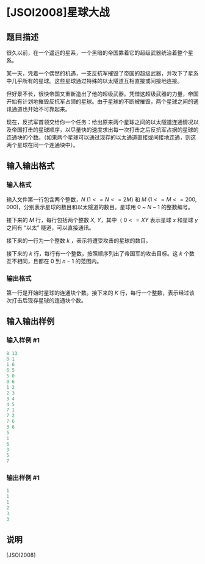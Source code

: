 # [JSOI2008]星球大战

## 题目描述

很久以前，在一个遥远的星系，一个黑暗的帝国靠着它的超级武器统治着整个星系。

某一天，凭着一个偶然的机遇，一支反抗军摧毁了帝国的超级武器，并攻下了星系中几乎所有的星球。这些星球通过特殊的以太隧道互相直接或间接地连接。

但好景不长，很快帝国又重新造出了他的超级武器。凭借这超级武器的力量，帝国开始有计划地摧毁反抗军占领的星球。由于星球的不断被摧毁，两个星球之间的通讯通道也开始不可靠起来。

现在，反抗军首领交给你一个任务：给出原来两个星球之间的以太隧道连通情况以及帝国打击的星球顺序，以尽量快的速度求出每一次打击之后反抗军占据的星球的连通块的个数。（如果两个星球可以通过现存的以太通道直接或间接地连通，则这两个星球在同一个连通块中）。

## 输入输出格式

### 输入格式

输入文件第一行包含两个整数，$N$ ($1 < = N < = 2M$) 和 $M$ ($1 < = M < = 200,000$)，分别表示星球的数目和以太隧道的数目。星球用 $0$ ~ $N-1$ 的整数编号。

接下来的 $M$ 行，每行包括两个整数 $X$, $Y$，其中（ $0 < = X  Y$ 表示星球 $x$ 和星球 $y$ 之间有 “以太” 隧道，可以直接通讯。

接下来的一行为一个整数 $k$ ，表示将遭受攻击的星球的数目。

接下来的 $k$ 行，每行有一个整数，按照顺序列出了帝国军的攻击目标。这 $k$ 个数互不相同，且都在 $0$ 到 $n-1$ 的范围内。

### 输出格式

第一行是开始时星球的连通块个数。接下来的 $K$ 行，每行一个整数，表示经过该次打击后现存星球的连通块个数。

## 输入输出样例

### 输入样例 #1

```cpp
8 13
0 1
1 6
6 5
5 0
0 6
1 2
2 3
3 4
4 5
7 1
7 2
7 6
3 6
5
1
6
3
5
7

```
### 输出样例 #1

```cpp
1
1
1
2
3
3
```


## 说明

[JSOI2008]

